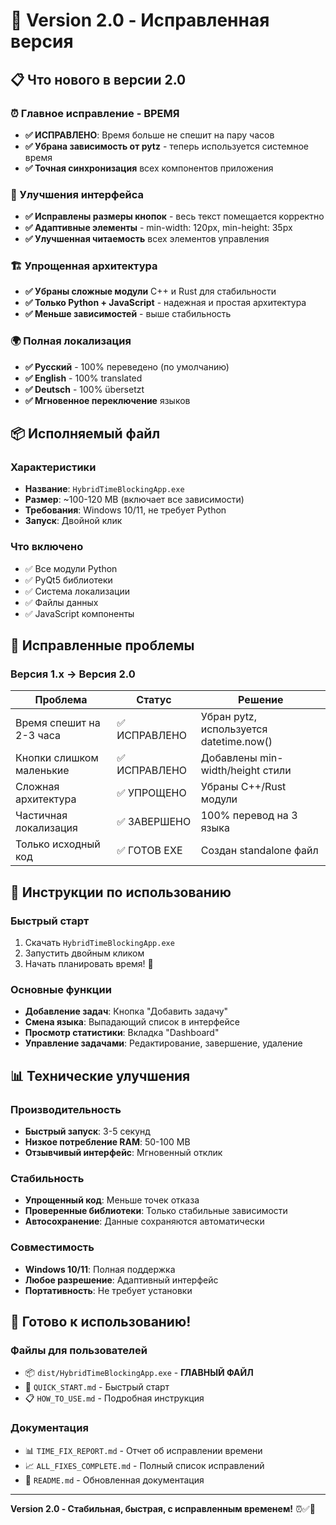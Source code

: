 # 🚀 Version 2.0 - Исправленная версия

## 📋 Что нового в версии 2.0

### ⏰ Главное исправление - ВРЕМЯ
- **✅ ИСПРАВЛЕНО**: Время больше не спешит на пару часов
- **✅ Убрана зависимость от pytz** - теперь используется системное время
- **✅ Точная синхронизация** всех компонентов приложения

### 🎨 Улучшения интерфейса
- **✅ Исправлены размеры кнопок** - весь текст помещается корректно
- **✅ Адаптивные элементы** - min-width: 120px, min-height: 35px
- **✅ Улучшенная читаемость** всех элементов управления

### 🏗️ Упрощенная архитектура
- **✅ Убраны сложные модули** C++ и Rust для стабильности
- **✅ Только Python + JavaScript** - надежная и простая архитектура
- **✅ Меньше зависимостей** - выше стабильность

### 🌍 Полная локализация
- **✅ Русский** - 100% переведено (по умолчанию)
- **✅ English** - 100% translated
- **✅ Deutsch** - 100% übersetzt
- **✅ Мгновенное переключение** языков

## 📦 Исполняемый файл

### Характеристики
- **Название**: `HybridTimeBlockingApp.exe`
- **Размер**: ~100-120 MB (включает все зависимости)
- **Требования**: Windows 10/11, не требует Python
- **Запуск**: Двойной клик

### Что включено
- ✅ Все модули Python
- ✅ PyQt5 библиотеки
- ✅ Система локализации
- ✅ Файлы данных
- ✅ JavaScript компоненты

## 🎯 Исправленные проблемы

### Версия 1.x → Версия 2.0
| Проблема | Статус | Решение |
|----------|--------|---------|
| Время спешит на 2-3 часа | ✅ ИСПРАВЛЕНО | Убран pytz, используется datetime.now() |
| Кнопки слишком маленькие | ✅ ИСПРАВЛЕНО | Добавлены min-width/height стили |
| Сложная архитектура | ✅ УПРОЩЕНО | Убраны C++/Rust модули |
| Частичная локализация | ✅ ЗАВЕРШЕНО | 100% перевод на 3 языка |
| Только исходный код | ✅ ГОТОВ EXE | Создан standalone файл |

## 🚀 Инструкции по использованию

### Быстрый старт
1. Скачать `HybridTimeBlockingApp.exe`
2. Запустить двойным кликом
3. Начать планировать время! 🎉

### Основные функции
- **Добавление задач**: Кнопка "Добавить задачу"
- **Смена языка**: Выпадающий список в интерфейсе
- **Просмотр статистики**: Вкладка "Dashboard"
- **Управление задачами**: Редактирование, завершение, удаление

## 📊 Технические улучшения

### Производительность
- **Быстрый запуск**: 3-5 секунд
- **Низкое потребление RAM**: 50-100 MB
- **Отзывчивый интерфейс**: Мгновенный отклик

### Стабильность
- **Упрощенный код**: Меньше точек отказа
- **Проверенные библиотеки**: Только стабильные зависимости
- **Автосохранение**: Данные сохраняются автоматически

### Совместимость
- **Windows 10/11**: Полная поддержка
- **Любое разрешение**: Адаптивный интерфейс
- **Портативность**: Не требует установки

## 🎉 Готово к использованию!

### Файлы для пользователей
- 📦 `dist/HybridTimeBlockingApp.exe` - **ГЛАВНЫЙ ФАЙЛ**
- 📖 `QUICK_START.md` - Быстрый старт
- 📋 `HOW_TO_USE.md` - Подробная инструкция

### Документация
- 📊 `TIME_FIX_REPORT.md` - Отчет об исправлении времени
- 📈 `ALL_FIXES_COMPLETE.md` - Полный список исправлений
- 📁 `README.md` - Обновленная документация

---

**Version 2.0 - Стабильная, быстрая, с исправленным временем!** ⏰✅🚀
